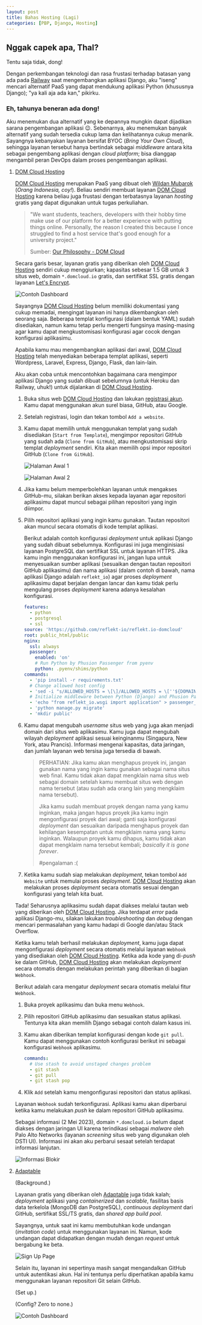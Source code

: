 ```yaml
---
layout: post
title: Bahas Hosting (Lagi)
categories: [PBP, Django, Hosting]
---
```


## Nggak capek apa, Thal?

Tentu saja tidak, dong!

Dengan perkembangan teknologi dan rasa frustasi terhadap batasan yang ada pada [Railway](https://railway.app/) saat mengembangkan aplikasi Django, aku "iseng" mencari alternatif PaaS yang dapat mendukung aplikasi Python (khususnya Django); "ya kali aja ada kan," pikirku.

### Eh, tahunya beneran ada dong!

Aku menemukan dua alternatif yang ke depannya mungkin dapat dijadikan sarana pengembangan aplikasi 😉. Sebenarnya, aku menemukan banyak alternatif yang sudah tersedia cukup lama dan kelihatannya cukup menarik. Sayangnya kebanyakan layanan bersifat BYOC (*Bring Your Own Cloud*), sehingga layanan tersebut hanya bertindak sebagai *middleware* antara kita sebagai pengembang aplikasi dengan *cloud platform*; bisa dianggap mengambil peran DevOps dalam proses pengembangan aplikasi.

1. [DOM Cloud Hosting]

    [DOM Cloud Hosting] merupakan PaaS yang dibuat oleh [Wildan Mubarok](https://wellosoft.net/) (*Orang Indonesia, coy!*). Beliau sendiri membuat layanan [DOM Cloud Hosting] karena beliau juga frustasi dengan terbatasnya layanan *hosting* gratis yang dapat digunakan untuk tugas perkuliahan.

    > "We want students, teachers, developers with their hobby time make use of our platform for a better experience with putting things online. Personally, the reason I created this because I once struggled to find a host service that's good enough for a university project."
    >
    > Sumber: [Our Philosophy - DOM Cloud](https://domcloud.co/docs/intro/philosophy)

    Secara garis besar, layanan gratis yang diberikan oleh [DOM Cloud Hosting] sendiri cukup menggiurkan; kapasitas sebesar 1.5 GB untuk 3 situs web, domain `*.domcloud.io` gratis, dan sertifikat SSL gratis dengan layanan [Let's Encrypt](https://letsencrypt.org/).

    ![Contoh Dashboard](https://i.ibb.co/TwbSTwD/Screenshot-2023-05-02-06-13-05.jpg)

    Sayangnya [DOM Cloud Hosting] belum memiliki dokumentasi yang cukup memadai, mengingat layanan ini hanya dikembangkan oleh seorang saja. Beberapa templat konfigurasi (dalam bentuk YAML) sudah disediakan, namun kamu tetap perlu mengerti fungsinya masing-masing agar kamu dapat mengkustomisasi konfigurasi agar cocok dengan konfigurasi aplikasimu.

    Apabila kamu mau mengembangkan aplikasi dari awal, [DOM Cloud Hosting] telah menyediakan beberapa templat aplikasi, seperti Wordpress, Laravel, Express, Django, Flask, dan lain-lain.

    Aku akan coba untuk mencontohkan bagaimana cara mengimpor aplikasi Django yang sudah dibuat sebelumnya (untuk Heroku dan Railway, uhuk!) untuk dijalankan di [DOM Cloud Hosting].

    1. Buka situs web [DOM Cloud Hosting] dan lakukan [registrasi akun](https://my.domcloud.co/login). Kamu dapat menggunakan akun surel biasa, GitHub, atau Google.

    2. Setelah registrasi, login dan tekan tombol `Add a website`.

    3. Kamu dapat memilih untuk menggunakan templat yang sudah disediakan (`Start from Template`), mengimpor repositori GitHub yang sudah ada (`Clone from GitHub`), atau mengkustomisasi skrip templat *deployment* sendiri. Kita akan memilih opsi impor repositori GitHub (`Clone from GitHub`).

        ![Halaman Awal 1](https://i.ibb.co/LkdJQLb/Screenshot-2023-05-02-08-36-08.jpg)

        ![Halaman Awal 2](https://i.ibb.co/Mntt9dD/Screenshot-2023-05-02-08-36-19.jpg)

    4. Jika kamu belum memperbolehkan layanan untuk mengakses GitHub-mu, silakan berikan akses kepada layanan agar repositori aplikasimu dapat muncul sebagai pilihan repositori yang ingin diimpor.

    5. Pilih repositori aplikasi yang ingin kamu gunakan. Tautan repositori akan muncul secara otomatis di kode templat aplikasi.

        Berikut adalah contoh konfigurasi *deployment* untuk aplikasi Django yang sudah dibuat sebelumnya. Konfigurasi ini juga menginisiasi layanan PostgreSQL dan sertifikat SSL untuk layanan HTTPS. Jika kamu ingin menggunakan konfigurasi ini, jangan lupa untuk menyesuaikan sumber aplikasi (sesuaikan dengan tautan repositori GitHub aplikasimu) dan nama aplikasi (dalam contoh di bawah, nama aplikasi Django adalah `reflekt_io`) agar proses *deployment* aplikasimu dapat berjalan dengan lancar dan kamu tidak perlu mengulang proses *deployment* karena adanya kesalahan konfigurasi.

        ```yaml
        features:
          - python
          - postgresql
          - ssl
        source: 'https://github.com/reflekt-io/reflekt.io-domcloud'
        root: public_html/public
        nginx:
          ssl: always
          passenger:
            enabled: 'on'
            # Run Python by Phusion Passenger from pyenv
            python: .pyenv/shims/python
        commands:
          - 'pip install -r requirements.txt'
          # Change allowed host config
          - 'sed -i "s/ALLOWED_HOSTS = \[\]/ALLOWED_HOSTS = \[''${DOMAIN}''\]/g" reflekt_io/settings.py'
          # Initialize middleware between Python (Django) and Phusion Passenger
          - 'echo "from reflekt_io.wsgi import application" > passenger_wsgi.py'
          - 'python manage.py migrate'
          - 'mkdir public'
        ```

    6. Kamu dapat mengubah *username* situs web yang juga akan menjadi domain dari situs web aplikasimu. Kamu juga dapat mengubah wilayah *deployment* aplikasi sesuai keinginanmu (Singapura, New York, atau Prancis). Informasi mengenai kapasitas, data jaringan, dan jumlah layanan web tersisa juga tersedia di bawah.

        > PERHATIAN: Jika kamu akan menghapus proyek ini, jangan gunakan nama yang ingin kamu gunakan sebagai nama situs web final. Kamu tidak akan dapat mengklain nama situs web sebagai domain setelah kamu membuat situs web dengan nama tersebut (atau sudah ada orang lain yang mengklaim nama tersebut).
        >
        > Jika kamu sudah membuat proyek dengan nama yang kamu inginkan, maka jangan hapus proyek jika kamu ingin mengonfigurasi proyek dari awal; ganti saja konfigurasi *deployment* dan sesuaikan daripada menghapus proyek dan kehilangan kesempatan untuk mengklaim nama yang kamu inginkan. Walaupun proyek kamu dihapus, kamu tidak akan dapat mengklaim nama tersebut kembali; *basically it is gone forever*.
        >
        > #pengalaman :(

    7. Ketika kamu sudah siap melakukan *deployment*, tekan tombol `Add Website` untuk memulai proses *deployment*. [DOM Cloud Hosting] akan melakukan proses *deployment* secara otomatis sesuai dengan konfigurasi yang telah kita buat.

    Tada! Seharusnya aplikasimu sudah dapat diakses melalui tautan web yang diberikan oleh [DOM Cloud Hosting]. Jika terdapat *error* pada aplikasi Django-mu, silakan lakukan *troubleshooting* dan *debug* dengan mencari permasalahan yang kamu hadapi di Google dan/atau Stack Overflow.

    Ketika kamu telah berhasil melakukan *deployment*, kamu juga dapat mengonfigurasi *deployment* secara otomatis melalui layanan `Webhook` yang disediakan oleh [DOM Cloud Hosting]. Ketika ada kode yang di-*push* ke dalam GitHub, [DOM Cloud Hosting] akan melakukan *deployment* secara otomatis dengan melakukan perintah yang diberikan di bagian `Webhook`.

    Berikut adalah cara mengatur *deployment* secara otomatis melalui fitur `Webhook`.

    1. Buka proyek aplikasimu dan buka menu `Webhook`.

    2. Pilih repositori GitHub aplikasimu dan sesuaikan status aplikasi. Tentunya kita akan memilih Django sebagai contoh dalam kasus ini.

    3. Kamu akan diberikan templat konfigurasi dengan kode `git pull`. Kamu dapat menggunakan contoh konfigurasi berikut ini sebagai konfigurasi `Webhook` aplikasimu.

        ```yaml
        commands:
          # Use stash to avoid unstaged changes problem
          - git stash
          - git pull
          - git stash pop
        ```

    4. Klik `Add` setelah kamu mengonfigurasi repositori dan status aplikasi.

    Layanan `Webhook` sudah terkonfigurasi. Aplikasi kamu akan diperbarui ketika kamu melakukan *push* ke dalam repositori GitHub aplikasimu.

    Sebagai informasi (2 Mei 2023), domain `*.domcloud.io` belum dapat diakses dengan jaringan UI karena terindikasi sebagai *malware* oleh Palo Alto Networks (layanan *screening* situs web yang digunakan oleh DSTI UI). Informasi ini akan aku perbarui sesaat setelah terdapat informasi lanjutan.

    ![Informasi Blokir](https://i.ibb.co/VWb8LFD/Screenshot-2023-05-02-09-48-43.jpg)

2. [Adaptable]

    (Background.)

    Layanan gratis yang diberikan oleh [Adaptable] juga tidak kalah; *deployment* aplikasi yang *containerized* dan *scalable*, fasilitas basis data terkelola (MongoDB dan PostgreSQL), *continuous deployment* dari GitHub, sertifikat SSL/TS gratis, dan *shared app build pool*.

    Sayangnya, untuk saat ini kamu membutuhkan kode undangan (*invitation code*) untuk menggunakan layanan ini. Namun, kode undangan dapat didapatkan dengan mudah dengan *request* untuk bergabung ke beta.

    ![Sign Up Page](https://i.ibb.co/7234nVc/Screenshot-2023-05-02-08-27-46.jpg)

    Selain itu, layanan ini sepertinya masih sangat mengandalkan GitHub untuk autentikasi akun. Hal ini tentunya perlu diperhatikan apabila kamu menggunakan layanan repositori Git selain GitHub.

    (Set up.)

    (Config? Zero to none.)

    ![Contoh Dashboard](https://i.ibb.co/6RnKVhP/Screenshot-2023-05-02-00-07-01.jpg)

[DOM Cloud Hosting]: https://domcloud.co/
[Adaptable]: https://adaptable.io/

